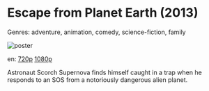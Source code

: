 # Escape from Planet Earth (2013)

Genres: adventure, animation, comedy, science-fiction, family

![poster](http://image.tmdb.org/t/p/w500/ql8q3VrEWQ7h0zdrUj0NF9IAm5i.jpg)

en:
  [720p](magnet:?xt=urn:btih:E3790433A06A1253D56F9A53DBCE6485EE483A2D&tr=udp://glotorrents.pw:6969/announce&tr=udp://tracker.opentrackr.org:1337/announce&tr=udp://torrent.gresille.org:80/announce&tr=udp://tracker.openbittorrent.com:80&tr=udp://tracker.coppersurfer.tk:6969&tr=udp://tracker.leechers-paradise.org:6969&tr=udp://p4p.arenabg.ch:1337&tr=udp://tracker.internetwarriors.net:1337)
  [1080p](magnet:?xt=urn:btih:629FF3FD9DF2DBA1E2CA4A6506BE3612310014FC&tr=udp://glotorrents.pw:6969/announce&tr=udp://tracker.opentrackr.org:1337/announce&tr=udp://torrent.gresille.org:80/announce&tr=udp://tracker.openbittorrent.com:80&tr=udp://tracker.coppersurfer.tk:6969&tr=udp://tracker.leechers-paradise.org:6969&tr=udp://p4p.arenabg.ch:1337&tr=udp://tracker.internetwarriors.net:1337)
  


Astronaut Scorch Supernova finds himself caught in a trap when he responds to an SOS from a notoriously dangerous alien planet.